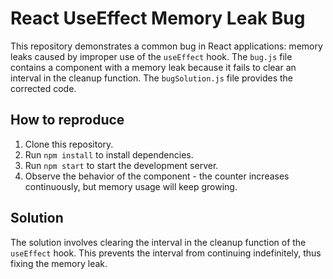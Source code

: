 # React UseEffect Memory Leak Bug
This repository demonstrates a common bug in React applications: memory leaks caused by improper use of the `useEffect` hook.
The `bug.js` file contains a component with a memory leak because it fails to clear an interval in the cleanup function.  The `bugSolution.js` file provides the corrected code.
## How to reproduce
1. Clone this repository.
2. Run `npm install` to install dependencies.
3. Run `npm start` to start the development server.
4. Observe the behavior of the component - the counter increases continuously, but memory usage will keep growing.
## Solution
The solution involves clearing the interval in the cleanup function of the `useEffect` hook. This prevents the interval from continuing indefinitely, thus fixing the memory leak.